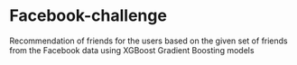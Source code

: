 # Facebook-challenge
Recommendation of friends for the users based on the given set of friends from the Facebook data using XGBoost Gradient Boosting models
